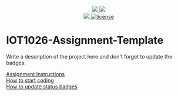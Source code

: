 <p align="center">
 <a href="https://github.com/GwGibson/IOT1026-Assignment-Template/actions/workflows/ci.yml">
    <img src="https://github.com/GwGibson/IOT1026-Assignment-Template/actions/workflows/ci.yml/badge.svg"/>
</a>
 <a href="https://github.com/GwGibson/IOT1026-Assignment-Template/actions/workflows/formatting.yml">
    <img src="https://github.com/GwGibson/IOT1026-Assignment-Template/actions/workflows/formatting.yml/badge.svg"/>
 <br/>
<a href="https://codecov.io/gh/GwGibson/IOT1026-Assignment-Template" >
    <img src="https://codecov.io/gh/GwGibson/IOT1026-Assignment-Template/branch/main/graph/badge.svg?token=JS0857X5JD"/>
    <img title="MIT License" alt="license" src="https://img.shields.io/badge/license-MIT-informational?style=flat-square">
</a>
</p>

# IOT1026-Assignment-Template

Write a description of the project here and don't forget to update the badges.  

[Assignment Instructions](docs/instructions.md)  
[How to start coding](docs/how-to-use.md)  
[How to update status badges](docs/how-to-update-badges.md)
